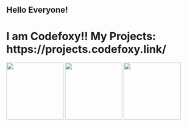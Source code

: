 </head><body><h2 id="hello-everyone-">Hello Everyone!</h2>
<h1 id="i-am-codefoxy-">I am Codefoxy!! My Projects: https://projects.codefoxy.link/</h1>
<p></p><div>
    <img height="150em" src="https://github-readme-stats.vercel.app/api?username=CodeFoxy-Github&amp;count_private=true&amp;show_icons=true&amp;theme=vue-dark&amp;include_all_commits=true&amp;hide=stars">
    <img height="150em" src="https://github-readme-stats.vercel.app/api/top-langs/?username=CodeFoxy-Github&amp;layout=compact&amp;theme=vue-dark&amp;cache_seconds=21600">
    <img height="150em" src="https://github-readme-streak-stats.herokuapp.com/?user=CodeFoxy-Github&amp;layout=compact&amp;theme=vue-dark">
</div><br><p></p>
</body></html>
